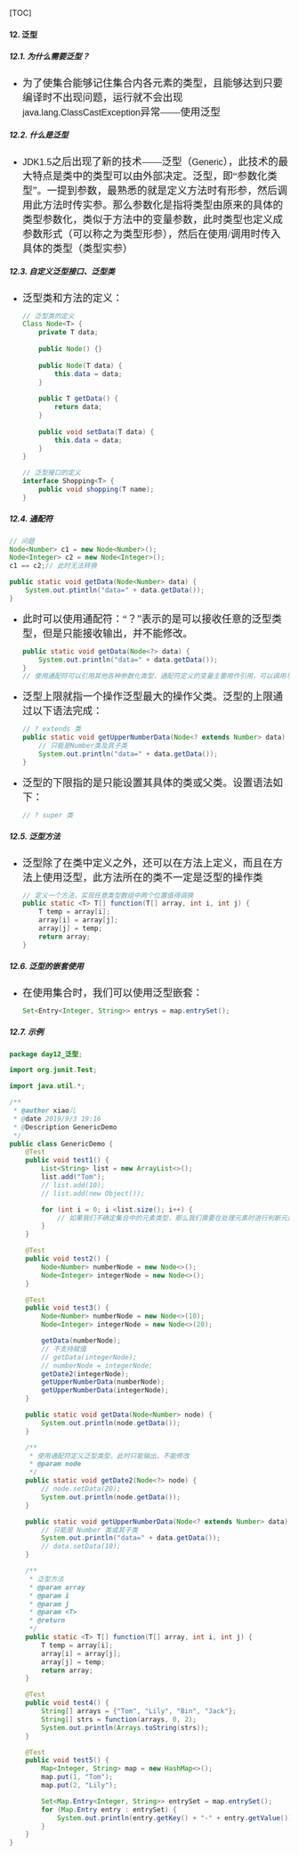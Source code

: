 [TOC]

#### 12. 泛型

##### 12.1. 为什么需要泛型？

- <font face="楷体" size=4>为了使集合能够记住集合内各元素的类型，且能够达到只要编译时不出现问题，运行就不会出现</font><font face="Arial" size=3>java.lang.ClassCastException</font><font face="楷体" size=4>异常——使用泛型</font>

##### 12.2. 什么是泛型

- <font face="Arial" size=3>JDK1.5</font><font face="楷体" size=4>之后出现了新的技术——泛型（</font><font face="Arial" size=3>Generic</font><font face="楷体" size=4>），此技术的最大特点是类中的类型可以由外部决定。泛型，即“参数化类型”。一提到参数，最熟悉的就是定义方法时有形参，然后调用此方法时传实参。那么参数化是指将类型由原来的具体的类型参数化，类似于方法中的变量参数，此时类型也定义成参数形式（可以称之为类型形参），然后在使用/调用时传入具体的类型（类型实参）</font>

##### 12.3. 自定义泛型接口、泛型类

- <font face="楷体" size=4>泛型类和方法的定义：</font>

  ```java
  // 泛型类的定义
  Class Node<T> {
      private T data;
      
      public Node() {}
      
      public Node(T data) {
          this.data = data;
      }
      
      public T getData() {
          return data;
      }
      
      public void setData(T data) {
          this.data = data;
      }
  }
  
  // 泛型接口的定义
  interface Shopping<T> {
      public void shopping(T name);
  }
  ```

##### 12.4. 通配符

```java
// 问题
Node<Number> c1 = new Node<Number>();
Node<Integer> c2 = new Node<Integer>();
c1 == c2;// 此时无法转换

public static void getData(Node<Number> data) {
    System.out.ptintln("data=" + data.getData());
}
```

- <font face="楷体" size=4>此时可以使用通配符：“？”表示的是可以接收任意的泛型类型，但是只能接收输出，并不能修改。</font>

  ```java
  public static void getData(Node<?> data) {
      System.out.println("data=" + data.getData());
  }
  // 使用通配符可以引用其他各种参数化类型，通配符定义的变量主要用作引用，可以调用与参数无关的方法，不能调用与参数有关的方法
  ```

- <font face="楷体" size=4>泛型上限就指一个操作泛型最大的操作父类。泛型的上限通过以下语法完成：</font>

  ```java
  // ? extends 类
  public static void getUpperNumberData(Node<? extends Number> data) {
      // 只能是Number类及其子类
      System.out.println("data=" + data.getData());
  }
  ```

- <font face="楷体" size=4>泛型的下限指的是只能设置其具体的类或父类。设置语法如下：</font>

  ```java
  // ? super 类
  ```

##### 12.5. 泛型方法

- <font face="楷体" size=4>泛型除了在类中定义之外，还可以在方法上定义，而且在方法上使用泛型，此方法所在的类不一定是泛型的操作类</font>

  ```java
  // 定义一个方法，实现任意类型数组中两个位置值得调换
  public static <T> T[] function(T[] array, int i, int j) {
      T temp = array[i];
      array[i] = array[j];
      array[j] = temp;
      return array;
  }
  ```

##### 12.6. 泛型的嵌套使用

- <font face="楷体" size=4>在使用集合时，我们可以使用泛型嵌套：</font>

  ```java
  Set<Entry<Integer, String>> entrys = map.entrySet();
  ```

##### 12.7. 示例

```java
package day12_泛型;

import org.junit.Test;

import java.util.*;

/**
 * @author xiao儿
 * @date 2019/9/3 19:16
 * @Description GenericDemo
 */
public class GenericDemo {
    @Test
    public void test1() {
        List<String> list = new ArrayList<>();
        list.add("Tom");
        // list.add(10);
        // list.add(new Object());

        for (int i = 0; i <list.size(); i++) {
            // 如果我们不确定集合中的元素类型，那么我们需要在处理元素时进行判断元素的类型，才可以执行不同的操作
        }
    }

    @Test
    public void test2() {
        Node<Number> numberNode = new Node<>();
        Node<Integer> integerNode = new Node<>();
    }

    @Test
    public void test3() {
        Node<Number> numberNode = new Node<>(10);
        Node<Integer> integerNode = new Node<>(20);

        getData(numberNode);
        // 不支持赋值
        // getData(integerNode);
        // numberNode = integerNode;
        getDate2(integerNode);
        getUpperNumberData(numberNode);
        getUpperNumberData(integerNode);
    }

    public static void getData(Node<Number> node) {
        System.out.println(node.getData());
    }

    /**
     * 使用通配符定义泛型类型，此时只能输出，不能修改
     * @param node
     */
    public static void getDate2(Node<?> node) {
        // node.setData(20);
        System.out.println(node.getData());
    }

    public static void getUpperNumberData(Node<? extends Number> data) {
        // 只能是 Number 类或其子类
        System.out.println("data=" + data.getData());
        // data.setData(10);
    }

    /**
     * 泛型方法
     * @param array
     * @param i
     * @param j
     * @param <T>
     * @return
     */
    public static <T> T[] function(T[] array, int i, int j) {
        T temp = array[i];
        array[i] = array[j];
        array[j] = temp;
        return array;
    }

    @Test
    public void test4() {
        String[] arrays = {"Tom", "Lily", "Bin", "Jack"};
        String[] strs = function(arrays, 0, 2);
        System.out.println(Arrays.toString(strs));
    }

    @Test
    public void test5() {
        Map<Integer, String> map = new HashMap<>();
        map.put(1, "Tom");
        map.put(2, "Lily");

        Set<Map.Entry<Integer, String>> entrySet = map.entrySet();
        for (Map.Entry entry : entrySet) {
            System.out.println(entry.getKey() + "-" + entry.getValue());
        }
    }
}
```